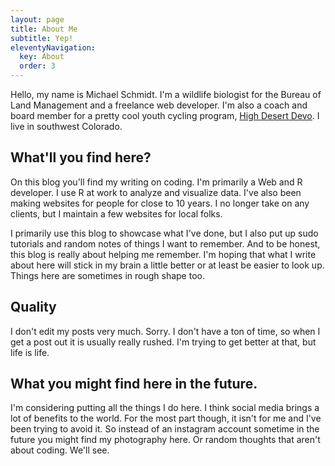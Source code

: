 ```yaml
---
layout: page
title: About Me
subtitle: Yep!
eleventyNavigation:
  key: About
  order: 3
---
```


Hello, my name is Michael Schmidt.  I'm a wildlife biologist for the Bureau of Land Management and a freelance web developer.  I'm also a coach and board member for a pretty cool youth cycling program, [High Desert Devo](https://www.highdesertdevo.org/). I live in southwest Colorado. 

## What'll you find here?
On this blog you'll find my writing on coding.  I'm primarily a Web and R developer. I use R at work to analyze and visualize data. I've also been making websites for people for close to 10 years. I no longer take on any clients, but I maintain a few websites for local folks. 

I primarily use this blog to showcase what I've done, but I also put up sudo tutorials and random notes of things I want to remember.  And to be honest, this blog is really about helping me remember. I'm hoping that what I write about here will stick in my brain a little better or at least be easier to look up.  Things here are sometimes in rough shape too.  

## Quality
I don't edit my posts very much. Sorry.  I don't have a ton of time, so when I get a post out it is usually really rushed.  I'm trying to get better at that, but life is life. 

## What you might find here in the future.  
I'm considering putting all the things I do here.  I think social media brings a lot of benefits to the world.  For the most part though, it isn't for me and I've been trying to avoid it.  So instead of an instagram account sometime in the future you might find my photography here.  Or random thoughts that aren't about coding. We'll see.  

